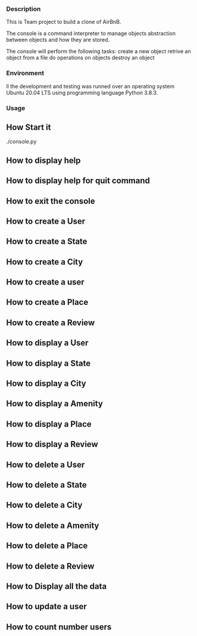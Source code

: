 ### Description
This is Team project to build a clone of AirBnB.

The console is a command interpreter to manage objects abstraction between objects and how they are stored.

The console will perform the following tasks:
  create a new object
  retrive an object from a file
  do operations on objects
  destroy an object
  
 ### Environment
 
 ll the development and testing was runned over an operating system Ubuntu 20.04 LTS using programming language Python 3.8.3.
 
 ### Usage

## How Start it
 ./console.py

## How to display help
## How to display help for quit command
## How to exit the console
## How to create a User
## How to create a State
## How to create a City
## How to create a user
## How to create a Place
## How to create a Review
## How to display a User
## How to display a State
## How to display a City
## How to display a Amenity
## How to display a Place
## How to display a Review
## How to delete a User
## How to delete a State
## How to delete a City
## How to delete a Amenity
## How to delete a Place
## How to delete a Review
## How to Display all the data
## How to update a user
## How to count number users
